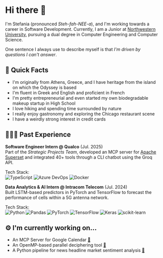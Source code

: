 # Hi there 👋

I'm Stefania (pronounced <em>Steh-fah-NEE-a</em>), and I'm working towards a career in Software Development. Currently, I am a Junior at [Northwestern University](https://www.mccormick.northwestern.edu/), pursuing a dual degree in Computer Engineering and Computer Science.  

One sentence I always use to describe myself is that <em>I'm driven by questions I can't answer</em>. 

## 🧩 Quick Facts 
- I'm originally from Athens, Greece, and I have heritage from the island on which the Odyssey is based
- I'm fluent in Greek and English and proficient in French
- I'm pretty entrepreneurial and even started my own biodegradable makeup startup in High School
- I love hiking and spending time surrounded by nature
- I really enjoy gastronomy and exploring the Chicago restaurant scene
- I have a weirdly strong interest in credit cards

## 👩🏻‍💻 Past Experience
**Software Engineer Intern @ Qualco** (Jul. 2025)  
Part of the <em>Strategic Projects Team</em>, developed an MCP server for [Apache Superset](https://superset.apache.org/) and integrated 40+ tools through a CLI chatbot using the Groq API.
<br>

Tech Stack:  
![TypeScript](https://img.shields.io/badge/TypeScript-007ACC?style=for-the-badge&logo=typescript&logoColor=white)
![Azure DevOps](https://img.shields.io/badge/Azure_DevOps-0078D7?style=for-the-badge&logo=azuredevops&logoColor=white)
![Docker](https://img.shields.io/badge/Docker-2CA5E0?style=for-the-badge&logo=docker&logoColor=white)

**Data Analytics & AI Intern @ Intracom Telecom** (Jul. 2024)  
Built LSTM-based predictors in PyTorch and TensorFlow to forecast the performance of cells within a 5G antenna network.
<br>

Tech Stack:  
![Python](https://img.shields.io/badge/Python-FFD43B?style=for-the-badge&logo=python&logoColor=blue)
![Pandas](https://img.shields.io/badge/Pandas-2C2D72?style=for-the-badge&logo=pandas&logoColor=white)
![PyTorch](https://img.shields.io/badge/PyTorch-EE4C2C?style=for-the-badge&logo=pytorch&logoColor=white)
![TensorFlow](https://img.shields.io/badge/TensorFlow-FF6F00?style=for-the-badge&logo=tensorflow&logoColor=white)
![Keras](https://img.shields.io/badge/Keras-D00000?style=for-the-badge&logo=keras&logoColor=white)
![scikit-learn](https://img.shields.io/badge/scikit--learn-F7931E?style=for-the-badge&logo=scikitlearn&logoColor=white)


## ⚙️ I'm currently working on...
- An MCP Server for Google Calendar [🔗](https://github.com/stefania-vasileiadou/gcal-mcp)
- An OpenMP-based parallel deciphering tool [🔗](https://github.com/stefania-vasileiadou/parallel-cryptanalysis)
- A Python pipeline for news headline market sentiment analysis [🔗](https://github.com/stefania-vasileiadou/nlp-market-sentiment)

